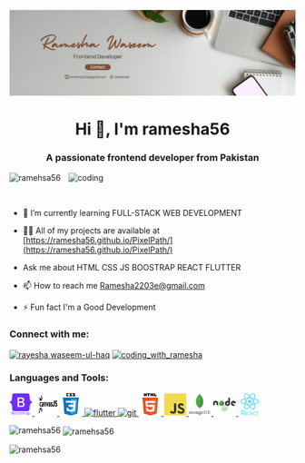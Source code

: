 ![logo](https://github.com/ramesha56/ramesha56/blob/main/rameesha%20banner.jpg)
<h1 align="center">Hi 👋, I'm ramesha56</h1>
<h3 align="center">A passionate frontend developer from Pakistan</h3>

<img align="right" alt="coding" width="400" src="https://media2.giphy.com/media/8cOxX1LONZpjpqlRxR/giphy.gif">

<p align="left"> <img src="https://komarev.com/ghpvc/?username=ramehsa56&label=Profile%20views&color=0e75b6&style=flat" alt="ramehsa56" /> </p>

<p align="left"> <a href="https://twitter.com/" target="blank"><img src="https://img.shields.io/twitter/follow/?logo=twitter&style=for-the-badge" alt="" /></a> </p>

- 🌱 I’m currently learning FULL-STACK WEB DEVELOPMENT

- 👨‍💻 All of my projects are available at [https://ramesha56.github.io/PixelPath/](https://ramesha56.github.io/PixelPath/)

- Ask me about HTML CSS JS BOOSTRAP REACT FLUTTER

- 📫 How to reach me Ramesha2203e@gmail.com

- ⚡ Fun fact I'm a Good Development

<h3 align="left">Connect with me:</h3>
<p align="left">
<a href="https://linkedin.com/in/rayesha waseem-ul-haq" target="blank"><img align="center" src="https://raw.githubusercontent.com/rahuldkjain/github-profile-readme-generator/master/src/images/icons/Social/linked-in-alt.svg" alt="rayesha waseem-ul-haq" height="30" width="40" /></a>
<a href="https://instagram.com/coding_with_ramesha" target="blank"><img align="center" src="https://raw.githubusercontent.com/rahuldkjain/github-profile-readme-generator/master/src/images/icons/Social/instagram.svg" alt="coding_with_ramesha" height="30" width="40" /></a>
</p>

<h3 align="left">Languages and Tools:</h3>
<p align="left"> <a href="https://getbootstrap.com" target="_blank" rel="noreferrer"> <img src="https://raw.githubusercontent.com/devicons/devicon/master/icons/bootstrap/bootstrap-plain-wordmark.svg" alt="bootstrap"  width="40" height="40"/> </a> <a href="https://canvasjs.com" target="_blank" rel="noreferrer"> <img src="https://raw.githubusercontent.com/Hardik0307/Hardik0307/master/assets/canvasjs-charts.svg" alt="canvasjs" width="40" height="40"/> </a> <a href="https://www.w3schools.com/css/" target="_blank" rel="noreferrer"> <img src="https://raw.githubusercontent.com/devicons/devicon/master/icons/css3/css3-original-wordmark.svg" alt="css3" width="40" height="40"/> </a> <a href="https://flutter.dev" target="_blank" rel="noreferrer"> <img src="https://www.vectorlogo.zone/logos/flutterio/flutterio-icon.svg" alt="flutter" width="40" height="40"/> </a> <a href="https://git-scm.com/" target="_blank" rel="noreferrer"> <img src="https://www.vectorlogo.zone/logos/git-scm/git-scm-icon.svg" alt="git" width="40" height="40"/> </a> <a href="https://www.w3.org/html/" target="_blank" rel="noreferrer"> <img src="https://raw.githubusercontent.com/devicons/devicon/master/icons/html5/html5-original-wordmark.svg" alt="html5" width="40" height="40"/> </a> <a href="https://developer.mozilla.org/en-US/docs/Web/JavaScript" target="_blank" rel="noreferrer"> <img src="https://raw.githubusercontent.com/devicons/devicon/master/icons/javascript/javascript-original.svg" alt="javascript" width="40" height="40"/> </a> <a href="https://www.mongodb.com/" target="_blank" rel="noreferrer"> <img src="https://raw.githubusercontent.com/devicons/devicon/master/icons/mongodb/mongodb-original-wordmark.svg" alt="mongodb" width="40" height="40"/> </a> <a href="https://nodejs.org" target="_blank" rel="noreferrer"> <img src="https://raw.githubusercontent.com/devicons/devicon/master/icons/nodejs/nodejs-original-wordmark.svg" alt="nodejs" width="40" height="40"/> </a> <a href="https://reactjs.org/" target="_blank" rel="noreferrer"> <img src="https://raw.githubusercontent.com/devicons/devicon/master/icons/react/react-original-wordmark.svg" alt="react" width="40" height="40"/> </a> </p>

<p><img align="left" src="https://github-readme-stats.vercel.app/api/top-langs?username=ramehsa56&show_icons=true&locale=en&layout=compact" alt="ramehsa56" /></p>

<p>&nbsp;<img align="center" src="https://github-readme-stats.vercel.app/api?username=ramehsa56&show_icons=true&locale=en" alt="ramehsa56" /></p>

<p><img align="center" src="https://github-readme-streak-stats.herokuapp.com/?user=ramehsa56&" alt="ramehsa56" /></p>
